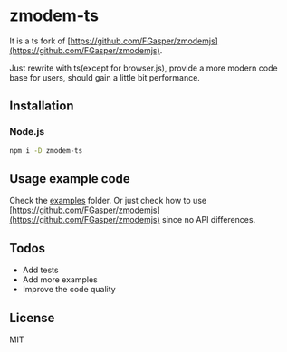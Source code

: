 # zmodem-ts

It is a ts fork of [https://github.com/FGasper/zmodemjs](https://github.com/FGasper/zmodemjs).

Just rewrite with ts(except for browser.js), provide a more modern code base for users, should gain a little bit performance.

## Installation

### Node.js

```bash
npm i -D zmodem-ts
```

## Usage example code

Check the [examples](./examples) folder. Or just check how to use [https://github.com/FGasper/zmodemjs](https://github.com/FGasper/zmodemjs) since no API differences.

## Todos

- Add tests
- Add more examples
- Improve the code quality

## License

MIT
